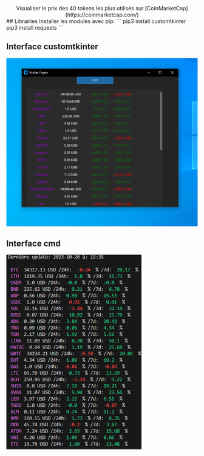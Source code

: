 <center>Visualiser le prix des 40 tokens les plus utilisés sur [CoinMarketCap](https://coinmarketcap.com/)</center>
## Librairies
Installer les modules avec pip:
```
pip3 install customtkinter
pip3 install requests
```

## Interface customtkinter
![image2](./pictures/image2.PNG)

## Interface cmd
![image1](./pictures/image.PNG)
